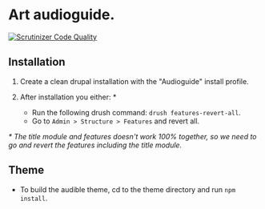 # Art audioguide.

[![Scrutinizer Code Quality](https://scrutinizer-ci.com/g/reload/art-audioguide/badges/quality-score.png?b=develop)](https://scrutinizer-ci.com/g/reload/art-audioguide/?branch=develop)

Installation
---

1. Create a clean drupal installation with the "Audioguide" install profile.

2. After installation you either: *
    * Run the following drush command: `drush features-revert-all`.
    * Go to `Admin > Structure > Features` and revert all.

_* The title module and features doesn't work 100% together, so we need to go and revert the features including the title module._


Theme
---
* To build the audible theme, cd to the theme directory and run `npm install`.
